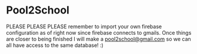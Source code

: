 # Pool2School
PLEASE PLEASE PLEASE remember to import your own firebase configuration
as of right now since firebase connects to gmails. Once things are closer to being
finished I will make a pool2school@gmail.com so we can all have access to the same
database! :)
